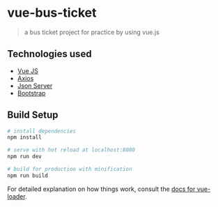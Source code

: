 # vue-bus-ticket

> a bus ticket project for practice by using vue.js



## Technologies used
- [Vue JS](https://vuejs.org/)
- [Axios](https://github.com/mzabriskie/axios)
- [Json Server](https://github.com/typicode/json-server)
- [Bootstrap](https://v4-alpha.getbootstrap.com/)



## Build Setup

``` bash
# install dependencies
npm install

# serve with hot reload at localhost:8080
npm run dev

# build for production with minification
npm run build
```

For detailed explanation on how things work, consult the [docs for vue-loader](http://vuejs.github.io/vue-loader).
